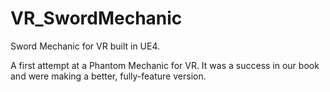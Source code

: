 # VR_SwordMechanic
Sword Mechanic for VR built in UE4.

A first attempt at a Phantom Mechanic for VR. It was a success in our book and were making a better, fully-feature version.
